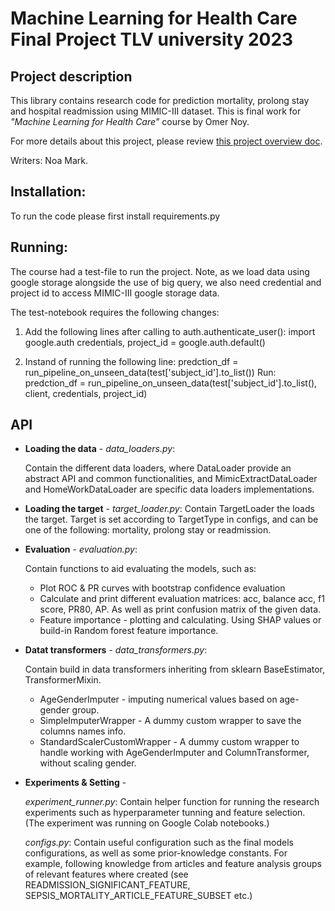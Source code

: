 # Machine Learning for Health Care Final Project TLV university 2023

## Project description 
This library contains research code for prediction mortality, prolong stay and hospital readmission using
MIMIC-III dataset. 
This is final work for *"Machine Learning for Health Care"* course by Omer Noy. 

For more details about this project, please review [this project overview doc](https://github.com/MarkNoaTAU/MLHC_Final/blob/main/ML%20for%20healthcare%20-%20project%20overview.pdf).


Writers: Noa Mark.

## Installation:
To run the code please first install requirements.py

## Running:
The course had a test-file to run the project. 
Note, as we load data using google storage alongside the use of big query, we also need credential and project id 
to access MIMIC-III google storage data. 

The test-notebook requires the following changes:

1. Add the following lines after calling to auth.authenticate_user():
import google.auth
credentials, project_id = google.auth.default()

2. Instand of running the following line:
predction_df = run_pipeline_on_unseen_data(test['subject_id'].to_list())
Run:
predction_df = run_pipeline_on_unseen_data(test['subject_id'].to_list(), client,  credentials, project_id)


## API 
*   **Loading the data** - *data_loaders.py*:

    Contain the different data loaders, where DataLoader provide an abstract API and common
    functionalities, and MimicExtractDataLoader and HomeWorkDataLoader are specific data loaders implementations.


*  **Loading the target** - *target_loader.py*:
    Contain TargetLoader the loads the target. Target is set according to TargetType in configs, and can be 
    one of the following: mortality, prolong stay or readmission. 
    

*  **Evaluation** - *evaluation.py*:

    Contain functions to aid evaluating the models, such as:
   *  Plot ROC & PR curves with bootstrap confidence evaluation 
   * Calculate and print different evaluation matrices: acc, balance acc, f1 score, PR80, AP. 
     As well as print confusion matrix of the given data.
   * Feature importance - plotting and calculating. Using SHAP values or build-in Random forest feature importance.
   


*  **Datat transformers** - *data_transformers.py*:

    Contain build in data transformers inheriting from sklearn BaseEstimator, TransformerMixin.
   * AgeGenderImputer - imputing numerical values based on age-gender group.
   * SimpleImputerWrapper -  A dummy custom wrapper to save the columns names info.
   * StandardScalerCustomWrapper - A dummy custom wrapper to handle working with AgeGenderImputer and ColumnTransformer,
    without scaling gender.


*  **Experiments & Setting** - 

   *experiment_runner.py*: 
    Contain helper function for running the research experiments such as hyperparameter tunning and feature selection.
   (The experiment was running on Google Colab notebooks.)
    
    *configs.py*:
    Contain useful configuration such as the final models configurations, as well as some prior-knowledge constants.
    For example, following knowledge from articles and feature analysis groups of relevant features where created
   (see READMISSION_SIGNIFICANT_FEATURE, SEPSIS_MORTALITY_ARTICLE_FEATURE_SUBSET etc.)

